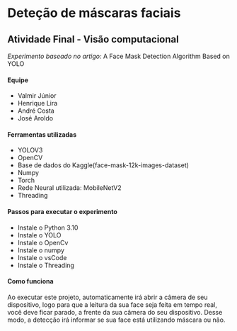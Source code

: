 # Deteção de máscaras faciais 

## Atividade Final - Visão computacional
*Experimento baseado no artigo:* A Face Mask Detection Algorithm Based on YOLO

#### Equipe
- Valmir Júnior
- Henrique Lira
- André Costa
- José Aroldo

#### Ferramentas utilizadas
- YOLOV3
- OpenCV
- Base de dados do Kaggle(face-mask-12k-images-dataset)
- Numpy
- Torch
- Rede Neural utilizada: MobileNetV2
- Threading

#### Passos para executar o experimento 
- Instale o Python 3.10
- Instale o YOLO
- Instale o OpenCv
- Instale o numpy
- Instale o vsCode
- Instale o Threading

#### Como funciona
Ao executar este projeto, automaticamente irá abrir a câmera de seu dispositivo, logo para que a leitura da sua face seja feita em tempo real,
você deve ficar parado, a frente da sua câmera do seu dispositivo. Desse modo, a detecção irá informar se sua face está utilizando máscara ou não.
